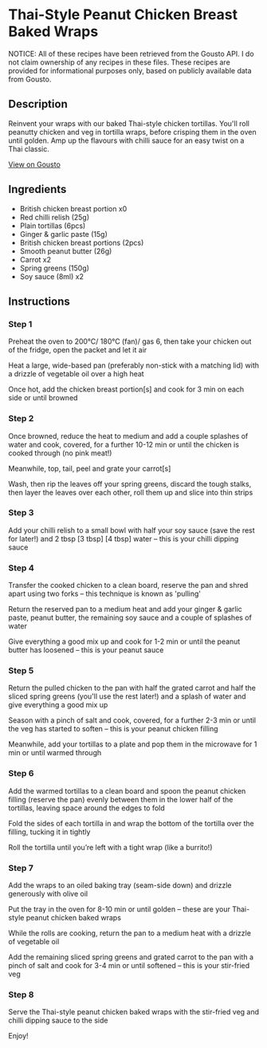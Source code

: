 # Thai-Style Peanut Chicken Breast Baked Wraps

NOTICE: All of these recipes have been retrieved from the Gousto API. I do not claim ownership of any recipes in these files. These recipes are provided for informational purposes only, based on publicly available data from Gousto.

## Description

Reinvent your wraps with our baked Thai-style chicken tortillas. You'll roll peanutty chicken and veg in tortilla wraps, before crisping them in the oven until golden. Amp up the flavours with chilli sauce for an easy twist on a Thai classic.  

[View on Gousto](https://www.gousto.co.uk/recipes/cookbook/thai-style-peanut-chicken-breast-baked-wraps)

## Ingredients

- British chicken breast portion x0
- Red chilli relish (25g)
- Plain tortillas (6pcs)
- Ginger & garlic paste (15g)
- British chicken breast portions (2pcs)
- Smooth peanut butter (26g)
- Carrot x2
- Spring greens (150g)
- Soy sauce (8ml) x2

## Instructions


### Step 1

Preheat the oven to 200°C/ 180°C (fan)/ gas 6, then take your chicken out of the fridge, open the packet and let it air

Heat a large, wide-based pan (preferably non-stick with a matching lid) with a drizzle of vegetable oil over a high heat

Once hot, add the chicken breast portion[s] and cook for 3 min on each side or until browned


### Step 2

Once browned, reduce the heat to medium and add a couple splashes of water and cook, covered, for a further 10-12 min or until the chicken is cooked through (no pink meat!)

Meanwhile, top, tail, peel and grate your carrot[s]

Wash, then rip the leaves off your spring greens, discard the tough stalks, then layer the leaves over each other, roll them up and slice into thin strips


### Step 3

Add your chilli relish to a small bowl with half your soy sauce (save the rest for later!) and 2 tbsp <span class="text-purple">[3 tbsp]</span> <span class="text-danger">[4 tbsp]</span> water – this is your chilli dipping sauce


### Step 4

Transfer the cooked chicken to a clean board, reserve the pan and shred apart using two forks – this technique is known as 'pulling'

Return the reserved pan to a medium heat and add your ginger & garlic paste, peanut butter, the remaining soy sauce and a couple of splashes of water

Give everything a good mix up and cook for 1-2 min or until the peanut butter has loosened – this is your peanut sauce


### Step 5

Return the pulled chicken to the pan with half the grated carrot and half the sliced spring greens (you'll use the rest later!) and a splash of water and give everything a good mix up

Season with a pinch of salt and cook, covered, for a further 2-3 min or until the veg has started to soften – this is your peanut chicken filling

Meanwhile, add your tortillas to a plate and pop them in the microwave for 1 min or until warmed through


### Step 6

Add the warmed tortillas to a clean board and spoon the peanut chicken filling (reserve the pan) evenly between them in the lower half of the tortillas, leaving space around the edges to fold

Fold the sides of each tortilla in and wrap the bottom of the tortilla over the filling, tucking it in tightly

Roll the tortilla until you’re left with a tight wrap (like a burrito!)


### Step 7

Add the wraps to an oiled baking tray (seam-side down) and drizzle generously with olive oil

Put the tray in the oven for 8-10 min or until golden – these are your Thai-style peanut chicken baked wraps

While the rolls are cooking, return the pan to a medium heat with a drizzle of vegetable oil

Add the remaining sliced spring greens and grated carrot to the pan with a pinch of salt and cook for 3-4 min or until softened – this is your stir-fried veg

### Step 8

Serve the Thai-style peanut chicken baked wraps with the stir-fried veg and chilli dipping sauce to the side

Enjoy!

